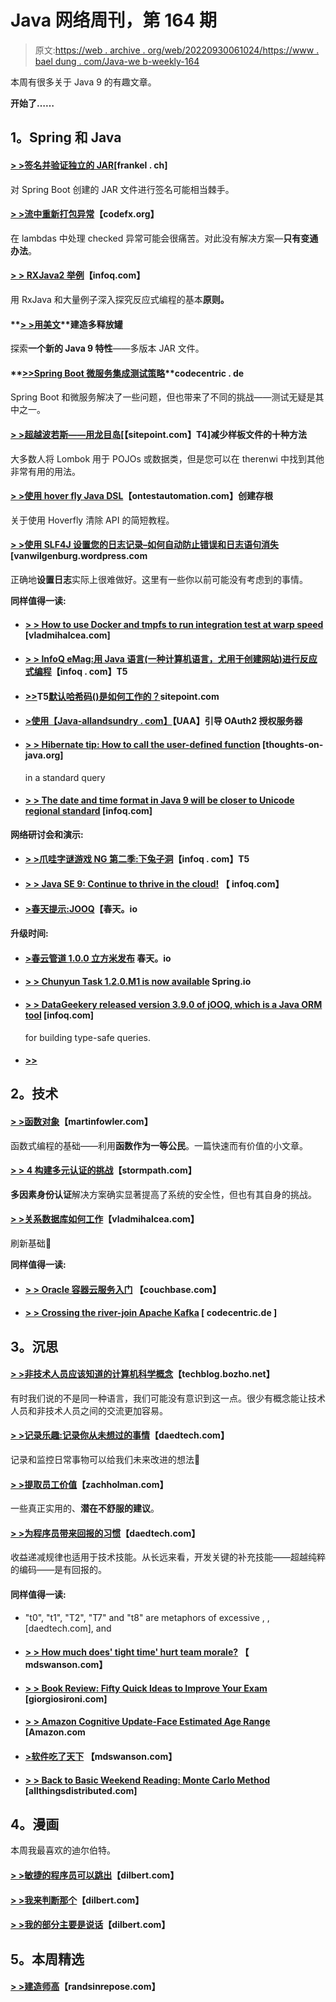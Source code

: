 # Java 网络周刊，第 164 期

> 原文:[https://web . archive . org/web/20220930061024/https://www . bael dung . com/Java-we b-weekly-164](https://web.archive.org/web/20220930061024/https://www.baeldung.com/java-web-weekly-164)

本周有很多关于 Java 9 的有趣文章。

**开始了……**

## **1。Spring 和 Java**

#### **[> >签名并验证独立的 JAR](https://web.archive.org/web/20221126230034/https://blog.frankel.ch/jvm-security/2/#gsc.tab=0)**[frankel . ch]

对 Spring Boot 创建的 JAR 文件进行签名可能相当棘手。

#### **[> >流中重新打包异常](https://web.archive.org/web/20221126230034/http://blog.codefx.org/java/repackaging-exceptions-streams/)**【codefx.org】

在 lambdas 中处理 checked 异常可能会很痛苦。对此没有解决方案—**只有变通办法**。

#### **[> > RXJava2 举例](https://web.archive.org/web/20221126230034/https://www.infoq.com/articles/rxjava2-by-example?utm_campaign=infoq_content&utm_source=infoq&utm_medium=feed&utm_term=Java)**【infoq.com】

用 RxJava 和大量例子深入探究反应式编程的基本**原则。**

#### **[> >用美文](https://web.archive.org/web/20221126230034/http://in.relation.to/2017/02/13/building-multi-release-jars-with-maven/)**建造多释放罐

探索**一个新的 Java 9 特性**——多版本 JAR 文件。

#### **[>>Spring Boot 微服务集成测试策略](https://web.archive.org/web/20221126230034/https://blog.codecentric.de/en/2017/02/integration-testing-strategies-spring-boot-microservices/)**codecentric . de

Spring Boot 和微服务解决了一些问题，但也带来了不同的挑战——测试无疑是其中之一。

#### **[> >超越波若斯——用龙目岛](https://web.archive.org/web/20221126230034/https://www.sitepoint.com/beyond-pojos-ten-ways-reduce-boilerplate-lombok/)**[【sitepoint.com】T4]减少样板文件的十种方法

大多数人将 Lombok 用于 POJOs 或数据类，但是您可以在 therenwi 中找到其他非常有用的用法。

#### **[> >使用 hover fly Java DSL](https://web.archive.org/web/20221126230034/http://www.ontestautomation.com/creating-stubs-using-the-hoverfly-java-dsl/)**【ontestautomation.com】创建存根

关于使用 Hoverfly 清除 API 的简短教程。

#### **[> >使用 SLF4J 设置您的日志记录–如何自动防止错误和日志语句消失](https://web.archive.org/web/20221126230034/https://vanwilgenburg.wordpress.com/2017/02/13/sl4j-setup/)**[vanwilgenburg.wordpress.com

正确地**设置日志**实际上很难做好。这里有一些你以前可能没有考虑到的事情。

**同样值得一读:**

*   #### **[> > How to use Docker and tmpfs to run integration test at warp speed](https://web.archive.org/web/20221126230034/https://vladmihalcea.com/2017/02/09/how-to-run-integration-tests-at-warp-speed-with-docker-and-tmpfs/)** [vladmihalcea.com]

*   #### **[> > InfoQ eMag:用 Java 语言(一种计算机语言，尤用于创建网站)进行反应式编程](https://web.archive.org/web/20221126230034/https://www.infoq.com/minibooks/emag-reactive-programming-java?utm_campaign=infoq_content&utm_source=infoq&utm_medium=feed&utm_term=Java)**【infoq . com】T5

*   #### [**>>**](https://web.archive.org/web/20221126230034/https://www.sitepoint.com/how-does-the-default-hashcode-work/)T5[**默认哈希码()是如何工作的？**](https://web.archive.org/web/20221126230034/https://www.sitepoint.com/how-does-the-default-hashcode-work/)sitepoint.com

*   #### **[>使用【Java-allandsundry . com】](https://web.archive.org/web/20221126230034/http://www.java-allandsundry.com/2017/02/bootstrapping-oauth2-authorization.html)**【UAA】引导 OAuth2 授权服务器

*   #### **[> > Hibernate tip: How to call the user-defined function](https://web.archive.org/web/20221126230034/http://www.thoughts-on-java.org/hibernate-tips-call-custom-function-criteriaquery/)** [thoughts-on-java.org]

    in a standard query
*   #### **[> > The date and time format in Java 9 will be closer to Unicode regional standard](https://web.archive.org/web/20221126230034/https://www.infoq.com/news/2017/02/java9-cldr-ldml?utm_campaign=infoq_content&utm_source=infoq&utm_medium=feed&utm_term=Java)** [infoq.com]

**网络研讨会和演示:**

*   #### **[> >爪哇字谜游戏 NG 第二季:下兔子洞](https://web.archive.org/web/20221126230034/https://www.infoq.com/presentations/java-puzzle?utm_campaign=infoq_content&utm_source=infoq&utm_medium=feed&utm_term=Java)**【infoq . com】T5

*   #### **[> > Java SE 9: Continue to thrive in the cloud!](https://web.archive.org/web/20221126230034/https://www.infoq.com/presentations/java-se-9-cloud?utm_campaign=infoq_content&utm_source=infoq&utm_medium=feed&utm_term=Java)** 【 infoq.com】

*   #### **[>春天提示:JOOQ](https://web.archive.org/web/20221126230034/https://spring.io/blog/2017/02/15/spring-tips-jooq)**【春天。io

#### **升级时间:**

*   #### **[>春云管道 1.0.0 立方米发布](https://web.archive.org/web/20221126230034/https://spring.io/blog/2017/02/09/spring-cloud-pipelines-1-0-0-m3-released)** 春天。io

*   #### **[> > Chunyun Task 1.2.0.M1 is now available](https://web.archive.org/web/20221126230034/https://spring.io/blog/2017/02/09/spring-cloud-task-1-2-0-m1-is-now-available)** Spring.io

*   #### [**> > DataGeekery released version 3.9.0 of jOOQ, which is a Java ORM tool**](https://web.archive.org/web/20221126230034/https://www.infoq.com/news/2017/02/data-geekery-releases-jooq-3-9) [infoq.com]

    for building type-safe queries.
*   #### [**>>**](https://web.archive.org/web/20221126230034/https://blog.jetbrains.com/idea/2017/02/intellij-idea-2017-1-eap-async-smart-step-into-and-better-git-file-history/)

## **2。技术**

#### **[> >函数对象](https://web.archive.org/web/20221126230034/https://martinfowler.com/bliki/FunctionAsObject.html)**【martinfowler.com】

函数式编程的基础——利用**函数作为一等公民**。一篇快速而有价值的小文章。

#### **[> > 4 构建多元认证的挑战](https://web.archive.org/web/20221126230034/https://stormpath.com/blog/4-challenges-multi-factor-authentication)**【stormpath.com】

**多因素身份认证**解决方案确实显著提高了系统的安全性，但也有其自身的挑战。

#### **[> >关系数据库如何工作](https://web.archive.org/web/20221126230034/https://vladmihalcea.com/2017/02/14/how-does-a-relational-database-work/)**【vladmihalcea.com】

刷新基础🙂

**同样值得一读:**

*   #### **[> > Oracle 容器云服务入门](https://web.archive.org/web/20221126230034/https://blog.couchbase.com/2017/february/getting-started-oracle-container-cloud-service)** 【couchbase.com】

*   #### **[> > Crossing the river-join Apache Kafka](https://web.archive.org/web/20221126230034/https://blog.codecentric.de/en/2017/02/crossing-streams-joins-apache-kafka/ "Crossing the Streams – Joins in Apache Kafka")** [ codecentric.de ]

## **3。沉思**

#### **[> >非技术人员应该知道的计算机科学概念](https://web.archive.org/web/20221126230034/https://techblog.bozho.net/computer-science-concepts-non-technical-people-know/)**【techblog.bozho.net】

有时我们说的不是同一种语言，我们可能没有意识到这一点。很少有概念能让技术人员和非技术人员之间的交流更加容易。

#### **[> >记录乐趣:记录你从未想过的事情](https://web.archive.org/web/20221126230034/http://www.daedtech.com/logging-for-fun-things-youd-never-thought-to-log/)**【daedtech.com】

记录和监控日常事物可以给我们未来改进的想法🙂

#### **[> >提取员工价值](https://web.archive.org/web/20221126230034/https://zachholman.com/posts/extracting-value)**【zachholman.com】

一些真正实用的、**潜在不舒服的建议**。

#### **[> >为程序员带来回报的习惯](https://web.archive.org/web/20221126230034/http://www.daedtech.com/habits-pay-off-programmers/)**【daedtech.com】

收益递减规律也适用于技术技能。从长远来看，开发关键的补充技能——超越纯粹的编码——是有回报的。

#### **同样值得一读:**

*   "t0", "t1", "T2", "T7" and "t8" are metaphors of excessive , , [daedtech.com], and
*   #### **[> > How much does' tight time' hurt team morale?](https://web.archive.org/web/20221126230034/http://mdswanson.com/blog/2017/02/13/how-much-does-crunch-time-hurt-team-morale.html)** 【 mdswanson.com】

*   #### **[> > Book Review: Fifty Quick Ideas to Improve Your Exam](https://web.archive.org/web/20221126230034/http://www.giorgiosironi.com/2017/02/book-review-fifty-quick-ideas-to.html)** [giorgiosironi.com]

*   #### **[> > Amazon Cognitive Update-Face Estimated Age Range](https://web.archive.org/web/20221126230034/https://aws.amazon.com/blogs/aws/amazon-rekognition-update-estimated-age-range-for-faces/)** [Amazon.com

*   #### **[>软件吃了天下](https://web.archive.org/web/20221126230034/http://mdswanson.com/blog/2017/02/14/why-machine-learning-is-interesting.html)** 【mdswanson.com】

*   #### **[> > Back to Basic Weekend Reading: Monte Carlo Method](https://web.archive.org/web/20221126230034/http://www.allthingsdistributed.com/2017/02/monte-carlo-methods.html)** [allthingsdistributed.com]

## **4。漫画**

本周我最喜欢的迪尔伯特。

#### **[> >敏捷的程序员可以跳出](https://web.archive.org/web/20221126230034/http://dilbert.com/strip/2016-09-19)**【dilbert.com】

#### **[> >我来判断那个](https://web.archive.org/web/20221126230034/http://dilbert.com/strip/2016-09-01)**【dilbert.com】

#### **[> >我的部分主要是说话](https://web.archive.org/web/20221126230034/http://dilbert.com/strip/2016-09-06)**【dilbert.com】

## **5。本周精选**

#### **[> >建造师高](https://web.archive.org/web/20221126230034/http://randsinrepose.com/archives/the-builders-high/)**【randsinrepose.com】